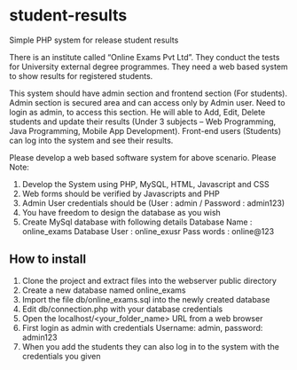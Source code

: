 # student-results
Simple PHP system for release student results


There is an institute called “Online Exams Pvt Ltd”. They conduct the tests for University external degree programmes. They need a web based system to show results for registered students.

This system should have admin section and frontend section (For students).
Admin section is secured area and can access only by Admin user. Need to login as admin, to access this section. He will able to Add, Edit, Delete students and update their results (Under 3 subjects – Web Programming, Java Programming, Mobile App Development).
Front-end users (Students) can log into the system and see their results.

Please develop a web based software system for above scenario.
Please Note:

1. Develop the System using PHP, MySQL, HTML, Javascript and CSS
2. Web forms should be verified by Javascripts and PHP
3. Admin User credentials should be (User : admin / Password : admin123)
4. You have freedom to design the database as you wish
5. Create MySql database with following details
      Database Name : online_exams
      Database User : online_exusr
      Pass words : online@123

## How to install

1. Clone the project and extract files into the webserver public directory
1. Create a new database named online_exams
2. Import the file db/online_exams.sql into the newly created database
3. Edit db/connection.php with your database credentials
4. Open the localhost/<your_folder_name> URL from a web browser
5. First login as admin with credentials Username: admin, password: admin123
6. When you add the students they can also log in to the system with the credentials you given
